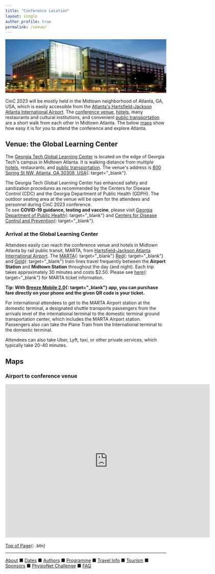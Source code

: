 ```yaml
---
title: "Conference Location"
layout: single
author_profile: true
permalink: /venue/
---
```

<a name="top"></a>

![Tech Square](/assets/img/venue.jpeg)<br/>

<a name="top"></a>CinC 2023 will be mostly held in the Midtown neighborhood of Atlanta, GA, USA, which is easily accessible from the [Atlanta's Hartsfield-Jackson Atlanta International Airport](#airport). The [conference venue](#venue), [hotels](../travel/#hotel), many restaurants and cultural institutions, and convenient [public transportation](#airport) are a short walk from each other in Midtown Atlanta. The below [maps](#maps) show how easy it is for you to attend the conference and explore Atlanta.

## Venue: the Global Learning Center

The [Georgia Tech Global Learning Center](https://pe.gatech.edu/global-learning-center) is located on the edge of Georgia Tech's campus in Midtown Atlanta. It is walking distance from multiple [hotels](#hotel), restaurants, and [public transportation](#airport). The venue's address is [800 Spring St NW, Atlanta, GA 30308, USA](https://goo.gl/maps/EKDDmHXzStFazENh9){: target="_blank"}.

The Georgia Tech Global Learning Center has enhanced safety and sanitization procedures as recommended by the Centers for Disease Control (CDC) and the Georgia Department of Public Health (GDPH). The outdoor seating area at the venue will be open for the attendees and personnel during CinC 2023 conference.\
To see **COVID-19 guidance, testing and vaccine**, please visit [Georgia Department of Public Health](https://dph.georgia.gov/dph-covid-19-guidance){: target="_blank"} and [Centers for Disease Control and Prevention](https://www.cdc.gov/coronavirus/2019-ncov/vaccines/index.html?s_cid=11759:cdc%20covid%20guidelines:sem.ga:p:RG:GM:gen:PTN:FY22){: target="_blank"}.

### <a name="airport"></a>Arrival at the Global Learning Center

Attendees easily can reach the conference venue and hotels in Midtown Atlanta by rail public transit, MARTA, from [Hartsfield-Jackson Atlanta International Airport](../travel/#airport). The [MARTA](https://www.itsmarta.com){: target="_blank"} [Red](https://www.itsmarta.com/Red-Line.aspx){: target="_blank"} and [Gold](https://www.itsmarta.com/Gold-Line.aspx){: target="_blank"} train lines travel frequently between the **Airport Station** and **Midtown Station** throughout the day (and night). Each trip takes approximately 30 minutes and costs $2.50. Please see [here](https://www.itsmarta.com/fare-programs.aspx){: target="_blank"} for MARTA ticket information.

**Tip: With [Breeze Mobile 2.0](https://www.itsmarta.com/breeze-mobile.aspx){: target="_blank"} app, you can purchase fare directly on your phone and the given QR code is your ticket.**

For international attendees to get to the MARTA Airport station at the domestic terminal, a designated shuttle transports passengers from the arrivals level of the international terminal to the domestic terminal ground transportation center, which includes the MARTA Airport station. Passengers also can take the Plane Train from the International terminal to the domestic terminal.


Attendees can also take Uber, Lyft, taxi, or other private services, which typically take 20-40 minutes.


## <a name="maps"></a>Maps

### Airport to conference venue
<iframe src="https://www.google.com/maps/embed?pb=!1m28!1m12!1m3!1d106208.56066871993!2d-84.48805478391816!3d33.70849553658674!2m3!1f0!2f0!3f0!3m2!1i1024!2i768!4f13.1!4m13!3e3!4m5!1s0x88f4fd2fe1035901%3A0x4117a3ef1892b048!2sHartsfield-Jackson%20Atlanta%20International%20Airport%20(ATL)%2C%206000%20N%20Terminal%20Pkwy%2C%20Atlanta%2C%20GA%2030320!3m2!1d33.6407282!2d-84.4277001!4m5!1s0x88f50466c03ef281%3A0x33727ba143cafd68!2sGeorgia%20Tech%20Global%20Learning%20Center%2C%20800%20Spring%20St%20NW%2C%20Atlanta%2C%20GA%2030308!3m2!1d33.7763024!2d-84.3892796!5e0!3m2!1sen!2sus!4v1659546991088!5m2!1sen!2sus" width="640" height="480" style="border:0;" allowfullscreen="" loading="lazy" referrerpolicy="no-referrer-when-downgrade"></iframe>


[Top of Page](#top){: .btn}

---

[About](../about/) &#9632; [Dates](../dates/) &#9632; [Authors](../authors) &#9632; [Programme](../programme/) &#9632; [Travel Info](../travel) &#9632; [Tourism](../tourism/) &#9632; [Sponsors](../sponsors/) &#9632; [PhysioNet Challenge](../challenge/) &#9632; [FAQ](../faq/)

